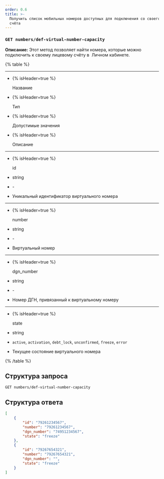 ```yaml
---
order: 0.6
title: >-
  Получить список мобильных номеров доступных для подключения со своего лицевого
  счёта
---
```


### `GET numbers/def-virtual-number-capacity`

**Описание:** Этот метод позволяет найти номера, которые можно подключить к своему лицевому счёту в  Личном кабинете.

{% table %}

---

*  {% isHeader=true %}

   Название

*  {% isHeader=true %}

   Тип

*  {% isHeader=true %}

   Допустимые значения

*  {% isHeader=true %}

   Описание

---

*  {% isHeader=true %}

   id

*  string

*  \-

*  Уникальный идентификатор виртуального номера

---

*  {% isHeader=true %}

   number

*  string

*  \-

*  Виртуальный номер

---

*  {% isHeader=true %}

   dgn_number

*  string

*  \-

*  Номер ДГН, привязанный к виртуальному номеру

---

*  {% isHeader=true %}

   state

*  string

*  `active`, `activation`, `debt_lock`, `unconfirmed`, `freeze`, `error`

*  Текущее состояние виртуального номера

{% /table %}

## Структура запроса

`GET numbers/def-virtual-number-capacity`

## Структура ответа

```json
[
    {
        "id": "79261234567",
        "number": "79261234567",
        "dgn_number": "74951234567",
        "state": "freeze"
    },
    {
        "id": "79267654321",
        "number": "79267654321",
        "dgn_number": "",
        "state": "freeze"
    }
]
```